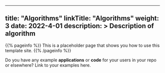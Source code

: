
---
title: "Algorithms"
linkTitle: "Algorithms"
weight: 3
date: 2022-4-01
description: >
  Description of algorithm
---

{{% pageinfo %}}
This is a placeholder page that shows you how to use this template site.
{{% /pageinfo %}}

Do you have any example **applications** or **code** for your users in your repo or elsewhere? Link to your examples here.


